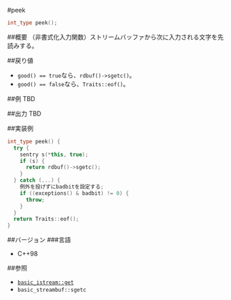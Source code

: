#peek
```cpp
int_type peek();
```

##概要
（非書式化入力関数）ストリームバッファから次に入力される文字を先読みする。

##戻り値

- `good() == true`なら、`rdbuf()->sgetc()`。
- `good() == false`なら、`Traits::eof()`。

##例
TBD

##出力
TBD

##実装例
```cpp
int_type peek() {
  try {
    sentry s(*this, true);
    if (s) {
      return rdbuf()->sgetc();
    }
  } catch (...) {
    例外を投げずにbadbitを設定する;
    if ((exceptions() & badbit) != 0) {
      throw;
    }
  }
  return Traits::eof();
}
```

##バージョン
###言語
- C++98

##参照

- [`basic_istream::get`](./get.md)
- `basic_streambuf::sgetc`

